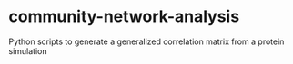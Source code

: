 # community-network-analysis
Python scripts to generate a generalized correlation matrix from a protein simulation
